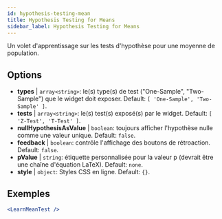 ```yaml
---
id: hypothesis-testing-mean
title: Hypothesis Testing for Means
sidebar_label: Hypothesis Testing for Means
---
```


Un volet d'apprentissage sur les tests d'hypothèse pour une moyenne de population.

## Options

* __types__ | `array<string>`: le(s) type(s) de test ("One-Sample", "Two-Sample") que le widget doit exposer. Default: `[
  'One-Sample',
  'Two-Sample'
]`.
* __tests__ | `array<string>`: le(s) test(s) exposé(s) par le widget. Default: `[
  'Z-Test',
  'T-Test'
]`.
* __nullHypothesisAsValue__ | `boolean`: toujours afficher l'hypothèse nulle comme une valeur unique. Default: `false`.
* __feedback__ | `boolean`: contrôle l'affichage des boutons de rétroaction. Default: `false`.
* __pValue__ | `string`: étiquette personnalisée pour la valeur p (devrait être une chaîne d'équation LaTeX). Default: `none`.
* __style__ | `object`: Styles CSS en ligne. Default: `{}`.


## Exemples

```jsx live
<LearnMeanTest />
```

